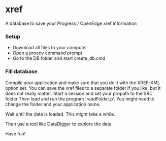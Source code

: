 # xref
A database to save your Progress / OpenEdge xref information

### Setup
- Download all files to your computer
- Open a proenv command prompt
- Go to the DB folder and start create_db.cmd

### Fill database
Compile your application and make sure that you do it with the XREF-XML option set. 
You can save the xref files to a separate folder if you like, but it does not really matter.
Start a session and set your propath to the SRC folder
Then load and run the program 'readFolder.p'. You might need to change the folder and your application name.

Wait until the data is loaded. This might take a while. 

Then use a tool like DataDigger to explore the data. 

Have fun!
